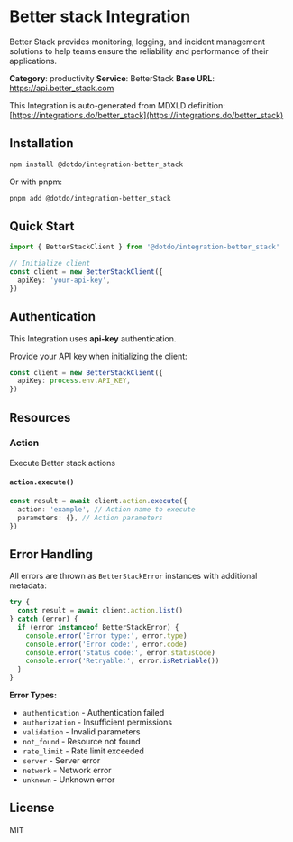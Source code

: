 # Better stack Integration

Better Stack provides monitoring, logging, and incident management solutions to help teams ensure the reliability and performance of their applications.

**Category**: productivity
**Service**: BetterStack
**Base URL**: https://api.better_stack.com

This Integration is auto-generated from MDXLD definition: [https://integrations.do/better_stack](https://integrations.do/better_stack)

## Installation

```bash
npm install @dotdo/integration-better_stack
```

Or with pnpm:

```bash
pnpm add @dotdo/integration-better_stack
```

## Quick Start

```typescript
import { BetterStackClient } from '@dotdo/integration-better_stack'

// Initialize client
const client = new BetterStackClient({
  apiKey: 'your-api-key',
})
```

## Authentication

This Integration uses **api-key** authentication.

Provide your API key when initializing the client:

```typescript
const client = new BetterStackClient({
  apiKey: process.env.API_KEY,
})
```

## Resources

### Action

Execute Better stack actions

#### `action.execute()`

```typescript
const result = await client.action.execute({
  action: 'example', // Action name to execute
  parameters: {}, // Action parameters
})
```

## Error Handling

All errors are thrown as `BetterStackError` instances with additional metadata:

```typescript
try {
  const result = await client.action.list()
} catch (error) {
  if (error instanceof BetterStackError) {
    console.error('Error type:', error.type)
    console.error('Error code:', error.code)
    console.error('Status code:', error.statusCode)
    console.error('Retryable:', error.isRetriable())
  }
}
```

**Error Types:**

- `authentication` - Authentication failed
- `authorization` - Insufficient permissions
- `validation` - Invalid parameters
- `not_found` - Resource not found
- `rate_limit` - Rate limit exceeded
- `server` - Server error
- `network` - Network error
- `unknown` - Unknown error

## License

MIT
